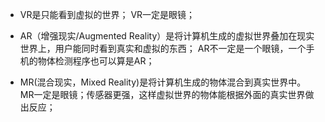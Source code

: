 - VR是只能看到虚拟的世界；
VR一定是眼镜；

- AR（增强现实/Augmented Reality）是将计算机生成的虚拟世界叠加在现实世界上，用户能同时看到真实和虚拟的东西；
AR不一定是一个眼镜，一个手机的物体检测程序也可以算是AR；

- MR(混合现实，Mixed Reality)是将计算机生成的物体混合到真实世界中。
MR一定是眼镜；传感器更强，这样虚拟世界的物体能根据外面的真实世界做出反应；


